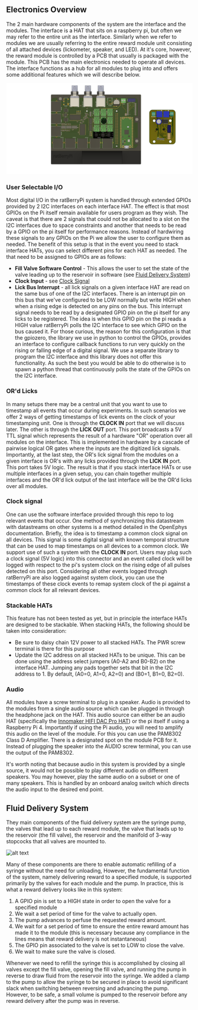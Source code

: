 ## Electronics Overview
The 2 main hardware components of the system are the interface and the modules. The interface is a HAT that sits on a raspberry pi, but often we may refer to the entire unit as the interface. Similarly when we refer to modules we are usually referring to the entire reward module unit consisting of all attached devices (lickometer, speaker, and LED). At it's core, however, the reward module is controlled by a PCB that usually is packaged with the module. This PCB has the main electronics needed to operate all devices. The interface functions as a hub for all modules to plug into and offers some additional features which we will describe below.

![alt text](ims/module_plus_interface_box.png)

### User Selectable I/O
Most digital I/O in the ratBerryPi system is handled through extended GPIOs provided by 2 I2C interfaces on each interface HAT. The effect is that most GPIOs on the Pi itself remain available for users program as they wish. The caveat is that there are 2 signals that could not be allocated to a slot on the I2C interfaces due to space constraints and another that needs to be read by a GPIO on the pi itself for performance reasons. Instead of hardwiring these signals to any GPIOs on the Pi we allow the user to configure them as needed. The benefit of this setup is that in the event you need to stack interface HATs, you can select different pins for each HAT as needed. The that need to be assigned to GPIOs are as follows:

* **Fill Valve Software Control** - This allows the user to set the state of the valve leading up to the reservoir in software (see [Fluid Delivery System](#fluid-delivery-system))
* **Clock Input** - see [Clock Signal](#clock-signal)
* **Lick Bus Interrupt** - all lick signals on a given interface HAT are read on the same bus of one of the I2C interfaces. There is an interrupt pin on this bus that we've configured to be LOW normally but write HIGH when when a rising edge is detected on any pins on the bus. This interrupt signal needs to be read by a designated GPIO pin on the pi itself for any licks to be registered. The idea is when this GPIO pin on the pi reads a HIGH value ratBerryPi polls the I2C interface to see which GPIO on the bus caused it. For those curious, the reason for this configuration is that the gpiozero, the library we use in python to control the GPIOs, provides an interface to configure callback functions to run very quickly on the rising or falling edge of a digital signal. We use a separate library to program the I2C interface and this library does not offer this functionality. As such the best you would be able to do otherwise is to spawn a python thread that continuously polls the state of the GPIOs on the I2C interface.

### OR'd Licks
In many setups there may be a central unit that you want to use to timestamp all events that occur during experiments. In such scenarios we offer 2 ways of getting timestamps of lick events on the clock of your timestamping unit. One is through the **CLOCK IN** port that we will discuss later. The other is through the **LICK OUT** port. This port broadcasts a 5V TTL signal which represents the result of a hardware "OR" operation over all modules on the interface. This is implemented in hardware by a cascade of pairwise logical OR gates where the inputs are the digitized lick signals. Importantly, at the last step, the OR's lick signal from the modules on a given interface is OR's with any licks provided through the **LICK IN** port. This port takes 5V logic. The result is that if you stack interface HATs or use multiple interfaces in a given setup, you can chain together multiple interfaces and the OR'd lick output of the last interface will be the OR'd licks over all modules. 

### Clock signal
One can use the software interface provided through this repo to log relevant events that occur. One method of synchronizing this datastream with datastreams on other systems is a method detailed in the OpenEphys documentation. Briefly, the idea is to timestamp a common clock signal on all devices. This signal is some digital signal with known temporal structure that can be used to map timestamps on all devices to a common clock. We support use of such a system with the **CLOCK IN** port. Users may plug such a clock signal (5V logic) into this connector and an event called clock will be logged with respect to the pi's system clock on the rising edge of all pulses detected on this port. Considering all other events logged through ratBerryPi are also logged against system clock, you can use the timestamps of these clock events to remap system clock of the pi against a common clock for all relevant devices.

### Stackable HATs
This feature has not been tested as yet, but in principle the interface HATs are designed to be stackable. When stacking HATs, the following should be taken into consideration:
* Be sure to daisy chain 12V power to all stacked HATs. The PWR screw terminal is there for this purpose
* Update the I2C address on all stacked HATs to be unique. This can be done using the address select jumpers (A0-A2 and B0-B2) on the interface HAT. Jumping any pads together sets that bit in the I2C address to 1. By default, (A0=0, A1=0, A2=0) and (B0=1, B1=0, B2=0).

### Audio
All modules have a screw terminal to plug in a speaker. Audio is provided to the modules from a single audio source which can be plugged in through the headphone jack on the HAT. This audio source can either be an audio HAT (specifically the [Innomaker HIFI DAC Pro HAT](https://www.amazon.com/Raspberry-DAC-Pro-ES9038Q2M-Resolution/dp/B0B2DJZTSF)) or the pi itself if using a Raspberry Pi 4. Importantly if using the Pi audio, you will need to amplify this audio on the level of the module. For this you can use the PAM8302 Class D Amplifier. There is a designated spot on the module PCB for it. Instead of plugging the speaker into the AUDIO screw terminal, you can use the output of the PAM8302. 

It's worth noting that because audio in this system is provided by a single source, it would not be possible to play different audio on different speakers. You may however, play the same audio on a subset or one of many speakers. This is handled by an onboard analog switch which directs the audio input to the desired end point.

## Fluid Delivery System
They main components of the fluid delivery system are the syringe pump, the valves that lead up to each reward module, the valve that leads up to the reservoir (the fill valve), the reservoir and the manifold of 3-way stopcocks that all valves are mounted to. 

![alt text]()

Many of these components are there to enable automatic refilling of a syringe without the need for unloading, However, the fundamental function of the system, namely delivering reward to a specified module, is supported primarily by the valves for each module and the pump. In practice, this is what a reward delivery looks like in this system:

1. A GPIO pin is set to a HIGH state in order to open the valve for a specified module
2. We wait a set period of time for the valve to actually open.
3. The pump advances to perfuse the requested reward amount.
4. We wait for a set period of time to ensure the entire reward amount has made it to the module (this is necessary because any compliance in the lines means that reward delivery is not instantaneous)
5. The GPIO pin associated to the valve is set to LOW to close the valve.
6. We wait to make sure the valve is closed.

Whenever we need to refill the syringe this is accomplished by closing all valves except the fill valve, opening the fill valve, and running the pump in reverse to draw fluid from the reservoir into the syringe. We added a clamp to the pump to allow the syringe to be secured in place to avoid significant slack when switching between reversing and advancing the pump. However, to be safe, a small volume is pumped to the reservoir before any reward delivery after the pump was in reverse.
